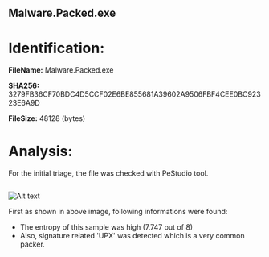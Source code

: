 ## Malware.Packed.exe

# Identification:
**FileName:** Malware.Packed.exe

**SHA256:** 3279FB36CF70BDC4D5CCF02E6BE855681A39602A9506FBF4CEE0BC92323E6A9D

**FileSize:** 48128 (bytes)

# Analysis:
For the initial triage, the file was checked with PeStudio tool. 

<image src="../Images/Malware.Packed.exe1.png" caption="" alt="" height="" width="" position="center" command="fit" option="" class="img-fluid" title="" >

![Alt text](image-1.png)

First as shown in above image, following informations were found:
- The entropy of this sample was high (7.747 out of 8)
- Also, signature related 'UPX' was detected which is a very common packer. 








